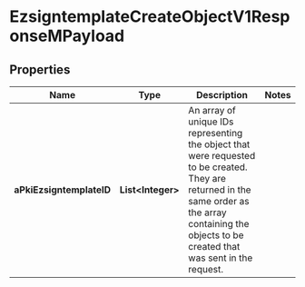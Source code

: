

# EzsigntemplateCreateObjectV1ResponseMPayload

## Properties

Name | Type | Description | Notes
------------ | ------------- | ------------- | -------------
**aPkiEzsigntemplateID** | **List&lt;Integer&gt;** | An array of unique IDs representing the object that were requested to be created.  They are returned in the same order as the array containing the objects to be created that was sent in the request. | 




